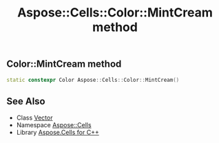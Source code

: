 ﻿---
title: Aspose::Cells::Color::MintCream method
linktitle: MintCream
second_title: Aspose.Cells for C++ API Reference
description: 'How to use MintCream method of Aspose::Cells::Color class in C++.'
type: docs
weight: 10300
url: /cpp/aspose.cells/color/mintcream/
---
## Color::MintCream method




```cpp
static constexpr Color Aspose::Cells::Color::MintCream()
```

## See Also

* Class [Vector](../../vector/)
* Namespace [Aspose::Cells](../../)
* Library [Aspose.Cells for C++](../../../)
